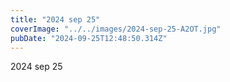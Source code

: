 ```yaml
---
title: "2024 sep 25"
coverImage: "../../images/2024-sep-25-A2OT.jpg"
pubDate: "2024-09-25T12:48:50.314Z"
---
```


2024 sep 25
